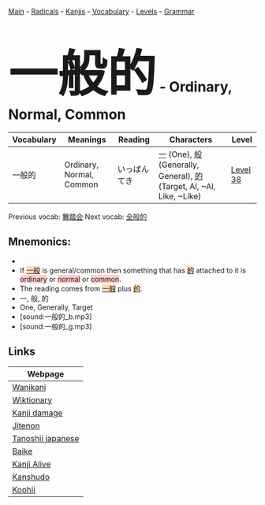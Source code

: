 <style> bigfont {font-size: 100px}</style>
[Main](../README.md) -
[Radicals](../radicals.md) -
[Kanjis](../kanjis.md) -
[Vocabulary](../vocabulary.md) -
[Levels](../levels.md) -
[Grammar](../grammar.md)
# <bigfont> 一般的</bigfont> - Ordinary, Normal, Common 

| Vocabulary | Meanings | Reading | Characters | Level |
| --- | --- | --- | --- | --- |
| 一般的 | Ordinary, Normal, Common | いっぱんてき |  [一](../kanjis/一.md) (One), [般](../kanjis/般.md) (Generally, General), [的](../kanjis/的.md) (Target, Al, ~Al, Like, ~Like) | [Level 38](../levels/wk_level38.md) |

Previous vocab: [舞踏会](舞踏会.md) Next vocab: [全般的](全般的.md) 

## Mnemonics:

* 
* If <span style="background-color:#fed8b1"> [一般](https://jisho.org/search/一般)</span> is general/common then something that has <span style="background-color:#fed8b1"> [的](https://jisho.org/search/的)</span> attached to it is <span style="background-color:#ffcccb"> ordinary</span> or <span style="background-color:#ffcccb"> normal</span> or <span style="background-color:#ffcccb"> common</span>.
* The reading comes from <span style="background-color:#fed8b1"> [一般](https://jisho.org/search/一般)</span> plus <span style="background-color:#fed8b1"> [的](https://jisho.org/search/的)</span>.
* 一, 般, 的
* One, Generally, Target
* [sound:一般的_b.mp3]
* [sound:一般的_g.mp3]


## Links 

| Webpage |
| --- |
| [Wanikani          ](https://www.wanikani.com/kanji/一般的) |
| [Wiktionary        ](https://en.wiktionary.org/wiki/一般的) |
| [Kanji damage      ](http://www.kanjidamage.com/kanji/search?utf8=✓&q=一般的) |
| [Jitenon           ](https://jitenon.com/kanji/一般的) |
| [Tanoshii japanese ](https://www.tanoshiijapanese.com/dictionary/kanji.cfm?k=一般的) |
| [Baike             ](https://baike.baidu.com/item/一般的) |
| [Kanji Alive       ](https://app.kanjialive.com/一般的) |
| [Kanshudo          ](https://www.kanshudo.com/searchmn?q=一般的) |
| [Koohii            ](https://kanji.koohii.com/study/kanji/一般的) |
